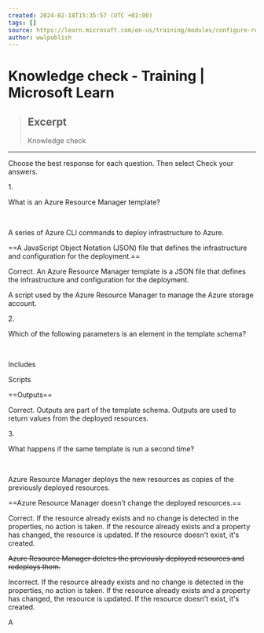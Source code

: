 ```yaml
---
created: 2024-02-18T15:35:57 (UTC +01:00)
tags: []
source: https://learn.microsoft.com/en-us/training/modules/configure-resources-arm-templates/8-knowledge-check
author: wwlpublish
---
```


# Knowledge check - Training | Microsoft Learn

> ## Excerpt
> Knowledge check

---
Choose the best response for each question. Then select Check your answers.

1. 

What is an Azure Resource Manager template?

 

A series of Azure CLI commands to deploy infrastructure to Azure.

==A JavaScript Object Notation (JSON) file that defines the infrastructure and configuration for the deployment.==

Correct. An Azure Resource Manager template is a JSON file that defines the infrastructure and configuration for the deployment.

A script used by the Azure Resource Manager to manage the Azure storage account.

2. 

Which of the following parameters is an element in the template schema?

 

Includes

Scripts

==Outputs==

Correct. Outputs are part of the template schema. Outputs are used to return values from the deployed resources.

3. 

What happens if the same template is run a second time?

 

Azure Resource Manager deploys the new resources as copies of the previously deployed resources.

==Azure Resource Manager doesn't change the deployed resources.==

Correct. If the resource already exists and no change is detected in the properties, no action is taken. If the resource already exists and a property has changed, the resource is updated. If the resource doesn't exist, it's created.

~~Azure Resource Manager deletes the previously deployed resources and redeploys them.~~

Incorrect. If the resource already exists and no change is detected in the properties, no action is taken. If the resource already exists and a property has changed, the resource is updated. If the resource doesn't exist, it's created.


A
